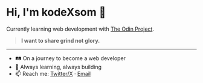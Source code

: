# Hi, I'm kodeXsom 👋

Currently learning web development with [The Odin Project](https://www.theodinproject.com/).

> **I want to share grind not glory.**

---

- 🛤️ On a journey to become a web developer
- 🌱 Always learning, always building
- 📫 Reach me: [Twitter/X](https://x.com/kodeXsom) · [Email](mailto:somanathnaik21@outlook.com)

<!--
**kodeXsom/kodeXsom** is a ✨ special ✨ repository for your GitHub profile README.
-->

